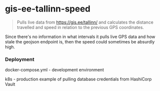 # gis-ee-tallinn-speed
> Pulls live data from https://gis.ee/tallinn/ and calculates the distance travelled and speed in relation to the previous GPS coordinates.
> 
Since there's no information in what intervals it pulls live GPS data and how stale the geojson endpoint is, 
then the speed could sometimes be absurdly high.

### Deployment
docker-compose.yml - development environment

k8s - production example of pulling database credentials from HashiCorp Vault